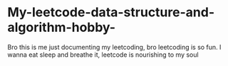 # My-leetcode-data-structure-and-algorithm-hobby-
Bro this is me just documenting my leetcoding, bro leetcoding is so fun. I wanna eat sleep and breathe it, leetcode is nourishing to my soul
